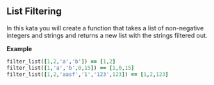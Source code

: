 ## List Filtering

In this kata you will create a function that takes a list of non-negative integers and strings and returns a new list with the strings filtered out.

**Example**

```ruby
filter_list([1,2,'a','b']) == [1,2]
filter_list([1,'a','b',0,15]) == [1,0,15]
filter_list([1,2,'aasf','1','123',123]) == [1,2,123]
```
